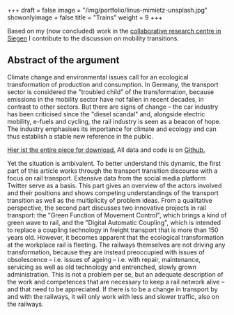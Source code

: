 +++
draft = false
image = "/img/portfolio/linus-mimietz-unsplash.jpg"
showonlyimage = false
title = "Trains"
weight = 9
+++

Based on my (now concluded) work in the [collaborative research centre in Siegen](https://www.mediacoop.uni-siegen.de/de/projekte/a04/) I contribute to the discussion on mobility transitions.
<!--more-->
## Abstract of the argument
Climate change and environmental issues call for an ecological transformation of production and consumption. In Germany, the transport sector is considered the "troubled child" of the transformation, because emissions in the mobility sector have not fallen in recent decades, in contrast to other sectors. But there are signs of change – the car industry has been criticised since the "diesel scandal" and, alongside electric mobility, e-fuels and cycling, the rail industry is seen as a beacon of hope. The industry emphasises its importance for climate and ecology and can thus establish a stable new reference in the public.

[Hier ist the entire piece for download.](http://dspace.ub.uni-siegen.de/handle/ubsi/2290)
All data and code is on [Github.](https://github.com/LaserStefan/Verkehrswende_railway)

Yet the situation is ambivalent. To better understand this dynamic, the first part of this article works through the transport transition discourse with a focus on rail transport. Extensive data from the social media platform Twitter serve as a basis. This part gives an overview of the actors involved and their positions and shows competing understandings of the transport transition as well as the multiplicity of problem ideas. From a qualitative perspective, the second part discusses two innovative projects in rail transport: the "Green Function of Movement Control", which brings a kind of green wave to rail, and the "Digital Automatic Coupling", which is intended to replace a coupling technology in freight transport that is more than 150 years old. However, it becomes apparent that the ecological transformation at the workplace rail is fleeting. The railways themselves are not driving any transformation, because they are instead preoccupied with issues of obsolescence – i.e. issues of ageing – i.e. with repair, maintenance, servicing as well as old technology and entrenched, slowly grown administration. This is not a problem per se, but an adequate description of the work and competences that are necessary to keep a rail network alive – and that need to be appreciated. If there is to be a change in transport by and with the railways, it will only work with less and slower traffic, also on the railways.
